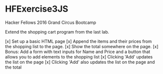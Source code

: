# HFExercise3JS
Hacker Fellows 2016 Grand Circus Bootcamp


Extend the shopping cart program from the last lab.

[x] Set up a basic HTML page
[x] Append the items and their prices from the shopping list to the page.
[x] Show the total somewhere on the page.
[x] Bonus: Add a form with text inputs for Name and Price and a button that allows you to add elements to the shopping list
[x] Clicking 'Add' updates the list on the page
[x] Clicking 'Add' also updates the list on the page and the total